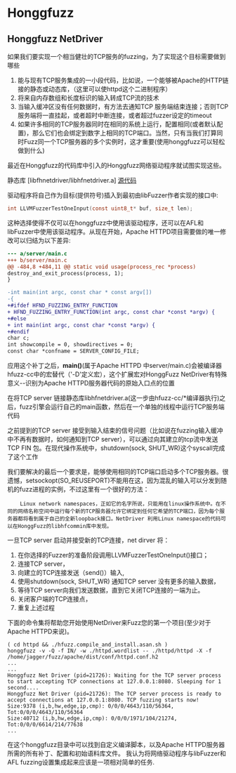 # Honggfuzz

## Honggfuzz NetDriver

如果我们要实现一个相当健壮的TCP服务的fuzzing，为了实现这个目标需要做到哪些

1. 能与现有TCP服务集成的一小段代码，比如说，一个能够被Apache的HTTP链接的静态或动态库，（这里可以使httpd这个二进制程序）
2. 将来自内存数组和长度标识的输入转成TCP流的技术
3. 当输入缓冲区没有任何数据时，有方法去通知TCP 服务端结束连接；否则TCP服务端将一直挂起，或者超时中断连接，或者超过fuzzer设定的timeout
4. 如果许多相同的TCP服务器同时在相同的系统上运行，配置相同(或者默认配置)，那么它们也会绑定到数字上相同的TCP端口。当然，只有当我们打算同时Fuzz同一个TCP服务器的多个实例时，这才重要(使用honggfuzz可以轻松做到什么)

最近在Honggfuzz的代码库中引入的Honggfuzz网络驱动程序就试图实现这些。

静态库 [libfhnetdriver/libhfnetdriver.a] [源代码](https://github.com/google/honggfuzz/blob/master/libhfnetdriver/netdriver.c)

驱动程序将自己作为目标(提供符号)插入到最初由libFuzzer作者实现的接口中:

```c
int LLVMFuzzerTestOneInput(const uint8_t* buf, size_t len);
```

这种选择使得不仅可以在honggfuzz中使用该驱动程序，还可以在AFL和libFuzzer中使用该驱动程序。从现在开始，Apache HTTPD项目需要做的唯一修改可以归结为以下差异:

```patch
--- a/server/main.c
+++ b/server/main.c
@@ -484,8 +484,11 @@ static void usage(process_rec *process)
destroy_and_exit_process(process, 1);
}

-int main(int argc, const char * const argv[])
-{
+#ifdef HFND_FUZZING_ENTRY_FUNCTION
+ HFND_FUZZING_ENTRY_FUNCTION(int argc, const char *const *argv) {
+#else
+ int main(int argc, const char *const *argv) {
+#endif
char c;
int showcompile = 0, showdirectives = 0;
const char *confname = SERVER_CONFIG_FILE;
```

应用这个补丁之后，**main()**(属于Apache HTTPD 中server/main.c)会被编译器hfuzz-cc中的宏替代（'-D'定义宏），这个扩展宏对HonggFuzz NetDriver有特殊意义--识别为Apache HTTPD服务器代码的原始入口点的位置

在将TCP server 链接静态库libhfnetdriver.a(这一步由hfuzz-cc/*编译器执行)之后，fuzz引擎会运行自己的main函数，然后在一个单独的线程中运行TCP服务端代码

之前提到的TCP server 接受到输入结束的信号问题（比如说在fuzzing输入缓冲中不再有数据时，如何通知到TCP server），可以通过向其建立的tcp流中发送TCP FIN 包。在现代操作系统中，shutdown(sock, SHUT_WR)这个syscall完成了这个工作

我们要解决的最后一个要求是，能够使用相同的TCP端口启动多个TCP服务器。很遗憾，setsockopt(SO_REUSEPORT)不能用在这，因为混乱的输入可以分发到随机的fuzz进程的实例，不过这里有一个很好的方法：

```text
    Linux network namespaces，正如它的名字所说，只能用在linux操作系统中。在不同的网络名称空间中运行每个新的TCP服务器允许它绑定到任何它希望的TCP端口，因为每个服务器都将看到属于自己的全新loopback接口。NetDriver 利用Linux namespace的代码可以在HonggFuzz的libhfcommin库中发现。
```

一旦TCP server 启动并接受新的TCP连接，net dirver 将：

1. 在你选择的Fuzzer的准备阶段调用LLVMFuzzerTestOneInput()接口；
2. 连接TCP server，
3. 向建立的TCP连接发送（send()）输入,
4. 使用shutdown(sock, SHUT_WR) 通知TCP server 没有更多的输入数据，
5. 等待TCP server向我们发送数据，直到它关闭TCP连接的一端为止。
6. 关闭客户端的TCP连接点，
7. 重复上述过程

下面的命令集将帮助您开始使用NetDriver来Fuzz您的第一个项目(至少对于Apache HTTPD来说)。

```shell
( cd httpd && ./hfuzz.compile_and_install.asan.sh )
honggfuzz -v -Q -f IN/ -w ./httpd.wordlist -- ./httpd/httpd -X -f /home/jagger/fuzz/apache/dist/conf/httpd.conf.h2
...
...
Honggfuzz Net Driver (pid=21726): Waiting for the TCP server process to start accepting TCP connections at 127.0.0.1:8080. Sleeping for 1 second....
Honggfuzz Net Driver (pid=21726): The TCP server process is ready to accept connections at 127.0.0.1:8080. TCP fuzzing starts now!
Size:9378 (i,b,hw,edge,ip,cmp): 0/0/0/4643/110/56364, Tot:0/0/0/4643/110/56364
Size:40712 (i,b,hw,edge,ip,cmp): 0/0/0/1971/104/21274, Tot:0/0/0/6614/214/77638
...
```

在这个honggfuzz目录中可以找到自定义编译脚本，以及Apache HTTPD服务器所需的所有补丁、配置和初始语料库文件。
我认为将网络驱动程序与libFuzzer和AFL fuzzing设置集成起来应该是一项相对简单的任务.
